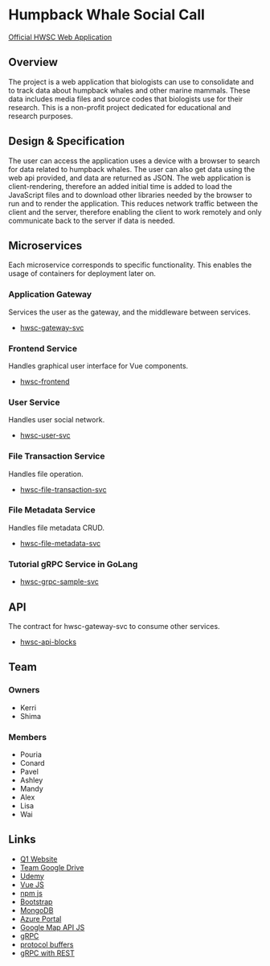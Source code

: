 # Humpback Whale Social Call
[Official HWSC Web Application](https://faraonc.github.io/hwsc-gateway-svc/)

## Overview
The project is a web application that biologists can use to consolidate and to track data about humpback whales and other marine mammals. These data includes media files and source codes that biologists use for their research.
This is a non-profit project dedicated for educational and research purposes.

## Design & Specification
The user can access the application uses a device with a browser to search for data related to humpback whales. The user can also get data using the web api provided, and data are returned as JSON.
The web application is client-rendering, therefore an added initial time is added to load the JavaScript files and to download other libraries needed by the browser to run and to render the application. This reduces network traffic between the client and the server, therefore enabling the client to work remotely and only communicate back to the server if data is needed. 

## Microservices
Each microservice corresponds to specific functionality. This enables the usage of containers for deployment later on.
### Application Gateway
Services the user as the gateway, and the middleware between services.
- [hwsc-gateway-svc](https://github.com/faraonc/hwsc-gateway-svc)
### Frontend Service
Handles graphical user interface for Vue components.
- [hwsc-frontend](https://github.com/faraonc/hwsc-frontend)
### User Service
Handles user social network.
- [hwsc-user-svc](https://github.com/faraonc/hwsc-user-svc)
### File Transaction Service
Handles file operation.
- [hwsc-file-transaction-svc](https://github.com/faraonc/hwsc-file-transaction-svc)
### File Metadata Service
Handles file metadata CRUD.
- [hwsc-file-metadata-svc](https://github.com/faraonc/hwsc-file-metadata-svc)
### Tutorial gRPC Service in GoLang
- [hwsc-grpc-sample-svc](https://github.com/faraonc/hwsc-grpc-sample-svc)

## API
The contract for hwsc-gateway-svc to consume other services.
- [hwsc-api-blocks](https://github.com/faraonc/hwsc-api-blocks)

## Team 

### Owners
- Kerri
- Shima

### Members
- Pouria 
- Conard 
- Pavel 
- Ashley 
- Mandy 
- Alex
- Lisa
- Wai

## Links
- [Q1 Website](https://hwss.azurewebsites.net/#/)
- [Team Google Drive](https://drive.google.com/drive/folders/13vJqlP3PRIZJMuMC0tfnGKSoOrWuMX4W)
- [Udemy](https://www.udemy.com/)
- [Vue JS](https://vuejs.org/)
- [npm js](https://www.npmjs.com/)
- [Bootstrap](https://getbootstrap.com/)
- [MongoDB](https://www.mongodb.com/)
- [Azure Portal](https://portal.azure.com/)
- [Google Map API JS](https://developers.google.com/maps/documentation/javascript/tutorial)
- [gRPC](https://grpc.io/)
- [protocol buffers](https://developers.google.com/protocol-buffers/docs/proto3)
- [gRPC with REST](https://grpc.io/blog/coreos)
